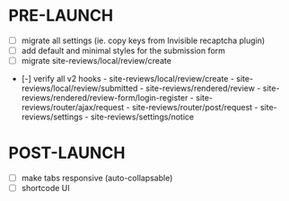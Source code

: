 # PRE-LAUNCH
- [ ] migrate all settings (ie. copy keys from Invisible recaptcha plugin)
- [ ] add default and minimal styles for the submission form
- [ ] migrate site-reviews/local/review/create
- [-] verify all v2 hooks
      - site-reviews/local/review/create
      - site-reviews/local/review/submitted
      - site-reviews/rendered/review
      - site-reviews/rendered/review-form/login-register
      - site-reviews/router/ajax/request
      - site-reviews/router/post/request
      - site-reviews/settings
      - site-reviews/settings/notice

# POST-LAUNCH
- [ ] make tabs responsive (auto-collapsable)
- [ ] shortcode UI
